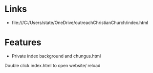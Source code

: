 

# Links
- file:///C:/Users/state/OneDrive/outreachChristianChurch/index.html


# Features 

+ Private index background and chungus.html


Double click index.html to open website/ reload



